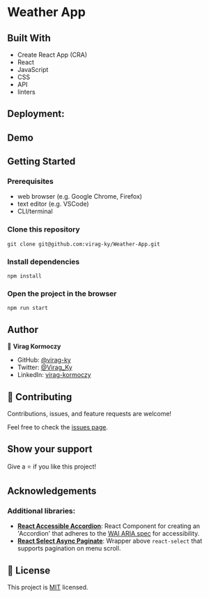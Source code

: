 # Weather App

>

## Built With

- Create React App (CRA)
- React
- JavaScript
- CSS
- API
- linters

## Deployment:

## Demo

## Getting Started

### Prerequisites

- web browser (e.g. Google Chrome, Firefox)
- text editor (e.g. VSCode)
- CLI/terminal

### Clone this repository

```
git clone git@github.com:virag-ky/Weather-App.git
```

### Install dependencies

```
npm install
```

### Open the project in the browser

```
npm run start
```

## Author

👤 **Virag Kormoczy**

- GitHub: [@virag-ky](https://github.com/virag-ky)
- Twitter: [@Virag_Ky](https://twitter.com/Virag_Ky)
- LinkedIn: [virag-kormoczy](https://linkedin.com/in/virag-kormoczy)

## 🤝 Contributing

Contributions, issues, and feature requests are welcome!

Feel free to check the [issues page](../../issues/).

## Show your support

Give a ⭐️ if you like this project!

## Acknowledgements

### Additional libraries:

- **[React Accessible Accordion](https://www.npmjs.com/package/react-accessible-accordion)**: React Component for creating an 'Accordion' that adheres to the [WAI ARIA spec](https://www.w3.org/WAI/ARIA/apg/#accordion) for accessibility.
- **[React Select Async Paginate](https://www.npmjs.com/package/react-select-async-paginate)**: Wrapper above `react-select` that supports pagination on menu scroll.

## 📝 License

This project is [MIT](./MIT.md) licensed.
